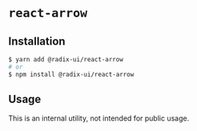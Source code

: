 # `react-arrow`

## Installation

```sh
$ yarn add @radix-ui/react-arrow
# or
$ npm install @radix-ui/react-arrow
```

## Usage

This is an internal utility, not intended for public usage.
